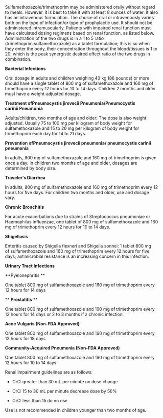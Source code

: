 Sulfamethoxazole/trimethoprim may be administered orally without regard to meals. However, it is best to take it with at least 8 ounces of water. It also has an intravenous formulation. The choice of oral or intravenously varies both on the type of infection/or type of prophylactic use. It should not be administered intramuscularly. Patients with impaired renal function must have calculated dosing regimens based on renal function, as listed below. Administration of the two drugs is in a 1 to 5 ratio (trimethoprim:sulfamethoxazole) as a tablet formulation; this is so when they enter the body, their concentration throughout the blood/tissues is 1 to 20, which is the peak synergistic desired effect ratio of the two drugs in combination.

**Bacterial Infections**

Oral dosage in adults and children weighing 40 kg (88 pounds) or more should have a single tablet of 800 mg of sulfamethoxazole and 160 mg of trimethoprim every 12 hours for 10 to 14 days. Children 2 months and older must have a weight-adjusted dosage.

**Treatment ofPneumocystis jirovecii Pneumonia/Pneumocystis carinii Pneumonia**

Adults/children, two months of age and older: The dose is also weight adjusted. Usually 75 to 100 mg per kilogram of body weight for sulfamethoxazole and 15 to 20 mg per kilogram of body weight for trimethoprim each day for 14 to 21 days.

**Prevention ofPneumocystis jirovecii pneumonia/ pneumocystis carinii pneumonia**

In adults, 800 mg of sulfamethoxazole and 160 mg of trimethoprim is given once a day. In children two months of age and older, dosages are determined by body size.

**Traveler's Diarrhea**

In adults, 800 mg of sulfamethoxazole and 160 mg of trimethoprim every 12 hours for five days. For children two months and older, use and dosage vary.

**Chronic Bronchitis**

For acute exacerbations due to strains of Streptococcus pneumoniae or Haemophilus influenzae, one tablet of 800 mg of sulfamethoxazole and 160 mg of trimethoprim every 12 hours for 10 to 14 days.

**Shigellosis**

Enteritis caused by Shigella flexneri and Shigella sonnei: 1 tablet 800 mg of sulfamethoxazole and 160 mg of trimethoprim every 12 hours for five days; antimicrobial resistance is an increasing concern in this infection.

**Urinary Tract Infections**

**Pyelonephritis
**

One tablet 800 mg of sulfamethoxazole and 160 mg of trimethoprim every 12 hours for 14 days

**
**Prostatitis**
**

One tablet 800 mg of sulfamethoxazole and 160 mg of trimethoprim every 12 hours for 14 days or 2 to 3 months if a chronic infection.

**Acne Vulgaris (Non-FDA Approved)**

One tablet 800 mg of sulfamethoxazole and 160 mg of trimethoprim every 12 hours for 18 days

**Community-Acquired Pneumonia (Non-FDA Approved)**

One tablet 800 mg of sulfamethoxazole and 160 mg of trimethoprim every 12 hours for 10 to 14 days

Renal impairment guidelines are as follows:

- CrCl greater than 30 mL per minute no dose change

- CrCl 15 to 30 mL per minute decrease dose by 50%

- CrCl less than 15 do no use

Use is not recommended in children younger than two months of age.
